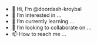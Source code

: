 - 👋 Hi, I’m @doordash-kroybal
- 👀 I’m interested in ...
- 🌱 I’m currently learning ...
- 💞️ I’m looking to collaborate on ...
- 📫 How to reach me ...

<!---
doordash-kroybal/doordash-kroybal is a ✨ special ✨ repository because its `README.md` (this file) appears on your GitHub profile.
You can click the Preview link to take a look at your changes.
--->
